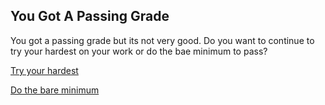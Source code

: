 ## You Got A Passing Grade

You got a passing grade but its not very good. Do you want to continue to try your hardest on your work or do the bae minimum to pass?

[Try your hardest](get-a-high-grade.md)

[Do the bare minimum](get-a-low-grade.md)
